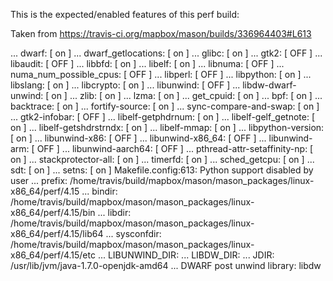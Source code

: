 This is the expected/enabled features of this perf build:

Taken from https://travis-ci.org/mapbox/mason/builds/336964403#L613

...                         dwarf: [ on  ]
...            dwarf_getlocations: [ on  ]
...                         glibc: [ on  ]
...                          gtk2: [ OFF ]
...                      libaudit: [ OFF ]
...                        libbfd: [ on  ]
...                        libelf: [ on  ]
...                       libnuma: [ OFF ]
...        numa_num_possible_cpus: [ OFF ]
...                       libperl: [ OFF ]
...                     libpython: [ on  ]
...                      libslang: [ on  ]
...                     libcrypto: [ on  ]
...                     libunwind: [ OFF ]
...            libdw-dwarf-unwind: [ on  ]
...                          zlib: [ on  ]
...                          lzma: [ on  ]
...                     get_cpuid: [ on  ]
...                           bpf: [ on  ]
...                     backtrace: [ on  ]
...                fortify-source: [ on  ]
...         sync-compare-and-swap: [ on  ]
...                  gtk2-infobar: [ OFF ]
...             libelf-getphdrnum: [ on  ]
...           libelf-gelf_getnote: [ on  ]
...          libelf-getshdrstrndx: [ on  ]
...                   libelf-mmap: [ on  ]
...             libpython-version: [ on  ]
...                 libunwind-x86: [ OFF ]
...              libunwind-x86_64: [ OFF ]
...                 libunwind-arm: [ OFF ]
...             libunwind-aarch64: [ OFF ]
...   pthread-attr-setaffinity-np: [ on  ]
...            stackprotector-all: [ on  ]
...                       timerfd: [ on  ]
...                  sched_getcpu: [ on  ]
...                           sdt: [ on  ]
...                         setns: [ on  ]
Makefile.config:613: Python support disabled by user
...                        prefix: /home/travis/build/mapbox/mason/mason_packages/linux-x86_64/perf/4.15
...                        bindir: /home/travis/build/mapbox/mason/mason_packages/linux-x86_64/perf/4.15/bin
...                        libdir: /home/travis/build/mapbox/mason/mason_packages/linux-x86_64/perf/4.15/lib64
...                    sysconfdir: /home/travis/build/mapbox/mason/mason_packages/linux-x86_64/perf/4.15/etc
...                 LIBUNWIND_DIR: 
...                     LIBDW_DIR: 
...                          JDIR: /usr/lib/jvm/java-1.7.0-openjdk-amd64
...     DWARF post unwind library: libdw